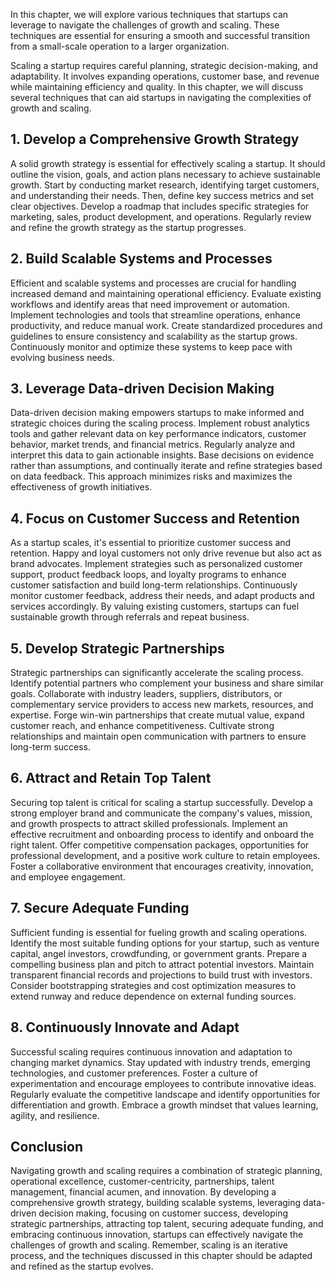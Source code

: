 
In this chapter, we will explore various techniques that startups can leverage to navigate the challenges of growth and scaling. These techniques are essential for ensuring a smooth and successful transition from a small-scale operation to a larger organization.

Scaling a startup requires careful planning, strategic decision-making, and adaptability. It involves expanding operations, customer base, and revenue while maintaining efficiency and quality. In this chapter, we will discuss several techniques that can aid startups in navigating the complexities of growth and scaling.

**1. Develop a Comprehensive Growth Strategy**
----------------------------------------------

A solid growth strategy is essential for effectively scaling a startup. It should outline the vision, goals, and action plans necessary to achieve sustainable growth. Start by conducting market research, identifying target customers, and understanding their needs. Then, define key success metrics and set clear objectives. Develop a roadmap that includes specific strategies for marketing, sales, product development, and operations. Regularly review and refine the growth strategy as the startup progresses.

**2. Build Scalable Systems and Processes**
-------------------------------------------

Efficient and scalable systems and processes are crucial for handling increased demand and maintaining operational efficiency. Evaluate existing workflows and identify areas that need improvement or automation. Implement technologies and tools that streamline operations, enhance productivity, and reduce manual work. Create standardized procedures and guidelines to ensure consistency and scalability as the startup grows. Continuously monitor and optimize these systems to keep pace with evolving business needs.

**3. Leverage Data-driven Decision Making**
-------------------------------------------

Data-driven decision making empowers startups to make informed and strategic choices during the scaling process. Implement robust analytics tools and gather relevant data on key performance indicators, customer behavior, market trends, and financial metrics. Regularly analyze and interpret this data to gain actionable insights. Base decisions on evidence rather than assumptions, and continually iterate and refine strategies based on data feedback. This approach minimizes risks and maximizes the effectiveness of growth initiatives.

**4. Focus on Customer Success and Retention**
----------------------------------------------

As a startup scales, it's essential to prioritize customer success and retention. Happy and loyal customers not only drive revenue but also act as brand advocates. Implement strategies such as personalized customer support, product feedback loops, and loyalty programs to enhance customer satisfaction and build long-term relationships. Continuously monitor customer feedback, address their needs, and adapt products and services accordingly. By valuing existing customers, startups can fuel sustainable growth through referrals and repeat business.

**5. Develop Strategic Partnerships**
-------------------------------------

Strategic partnerships can significantly accelerate the scaling process. Identify potential partners who complement your business and share similar goals. Collaborate with industry leaders, suppliers, distributors, or complementary service providers to access new markets, resources, and expertise. Forge win-win partnerships that create mutual value, expand customer reach, and enhance competitiveness. Cultivate strong relationships and maintain open communication with partners to ensure long-term success.

**6. Attract and Retain Top Talent**
------------------------------------

Securing top talent is critical for scaling a startup successfully. Develop a strong employer brand and communicate the company's values, mission, and growth prospects to attract skilled professionals. Implement an effective recruitment and onboarding process to identify and onboard the right talent. Offer competitive compensation packages, opportunities for professional development, and a positive work culture to retain employees. Foster a collaborative environment that encourages creativity, innovation, and employee engagement.

**7. Secure Adequate Funding**
------------------------------

Sufficient funding is essential for fueling growth and scaling operations. Identify the most suitable funding options for your startup, such as venture capital, angel investors, crowdfunding, or government grants. Prepare a compelling business plan and pitch to attract potential investors. Maintain transparent financial records and projections to build trust with investors. Consider bootstrapping strategies and cost optimization measures to extend runway and reduce dependence on external funding sources.

**8. Continuously Innovate and Adapt**
--------------------------------------

Successful scaling requires continuous innovation and adaptation to changing market dynamics. Stay updated with industry trends, emerging technologies, and customer preferences. Foster a culture of experimentation and encourage employees to contribute innovative ideas. Regularly evaluate the competitive landscape and identify opportunities for differentiation and growth. Embrace a growth mindset that values learning, agility, and resilience.

**Conclusion**
--------------

Navigating growth and scaling requires a combination of strategic planning, operational excellence, customer-centricity, partnerships, talent management, financial acumen, and innovation. By developing a comprehensive growth strategy, building scalable systems, leveraging data-driven decision making, focusing on customer success, developing strategic partnerships, attracting top talent, securing adequate funding, and embracing continuous innovation, startups can effectively navigate the challenges of growth and scaling. Remember, scaling is an iterative process, and the techniques discussed in this chapter should be adapted and refined as the startup evolves.
